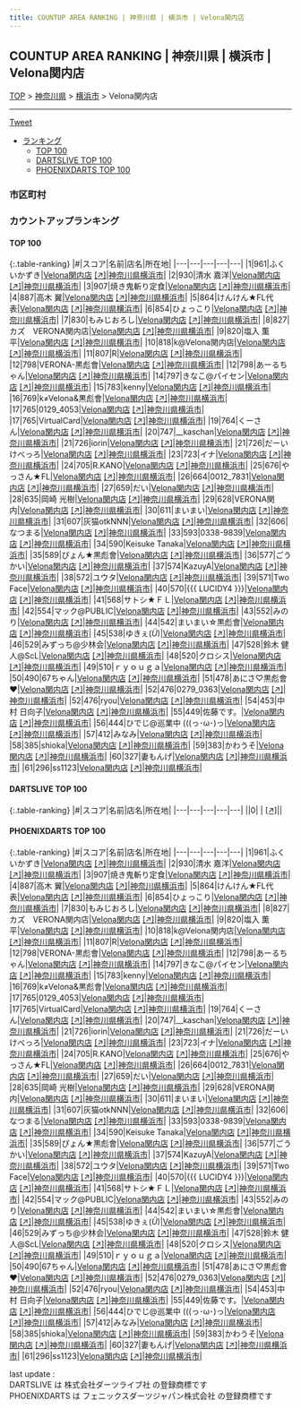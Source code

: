 ```yaml
---
title: COUNTUP AREA RANKING | 神奈川県 | 横浜市 | Velona関内店
---
```

## COUNTUP AREA RANKING | 神奈川県 | 横浜市 | Velona関内店

[TOP](/darts/rank/) > [神奈川県](/darts/rank/神奈川県/) > [横浜市](/darts/rank/神奈川県/横浜市/) > Velona関内店

___

<a href="https://twitter.com/share?ref_src=twsrc%5Etfw" data-text="COUNTUP AREA RANKING | 神奈川県横浜市Velona関内店" class="twitter-share-button" data-hashtags="DARTSLIVE,PHOENIXDARTS,darts,ダーツ" data-show-count="false">Tweet</a>

* [ランキング](#カウントアップランキング)
    * [TOP 100](#top-100)
    * [DARTSLIVE TOP 100](#dartslive-top-100)
    * [PHOENIXDARTS TOP 100](#phoenixdarts-top-100)

### 市区町村

<ul>

</ul>

### カウントアップランキング

#### TOP 100



{:.table-ranking}
|#|スコア|名前|店名|所在地|
|---|---|---|---|---|
|1|961|<span class="rank-name-pd">ふくいかずき</span>|<a href="/darts/rank/shops/91347.html">Velona関内店</a> <a href="https://vs.phoenixdarts.com/jp/shop/shopDetailInfo/s_91347?s_seq=91347">[↗]</a>|<a href="/darts/rank/神奈川県/横浜市">神奈川県横浜市</a>|
|2|930|<span class="rank-name-pd">清水 嘉洋</span>|<a href="/darts/rank/shops/91347.html">Velona関内店</a> <a href="https://vs.phoenixdarts.com/jp/shop/shopDetailInfo/s_91347?s_seq=91347">[↗]</a>|<a href="/darts/rank/神奈川県/横浜市">神奈川県横浜市</a>|
|3|907|<span class="rank-name-pd">焼き鬼斬り定食</span>|<a href="/darts/rank/shops/91347.html">Velona関内店</a> <a href="https://vs.phoenixdarts.com/jp/shop/shopDetailInfo/s_91347?s_seq=91347">[↗]</a>|<a href="/darts/rank/神奈川県/横浜市">神奈川県横浜市</a>|
|4|887|<span class="rank-name-pd"><span class="pro-icon-pd"></span>高木 翼</span>|<a href="/darts/rank/shops/91347.html">Velona関内店</a> <a href="https://vs.phoenixdarts.com/jp/shop/shopDetailInfo/s_91347?s_seq=91347">[↗]</a>|<a href="/darts/rank/神奈川県/横浜市">神奈川県横浜市</a>|
|5|864|<span class="rank-name-pd">けんけん★FL代表</span>|<a href="/darts/rank/shops/91347.html">Velona関内店</a> <a href="https://vs.phoenixdarts.com/jp/shop/shopDetailInfo/s_91347?s_seq=91347">[↗]</a>|<a href="/darts/rank/神奈川県/横浜市">神奈川県横浜市</a>|
|6|854|<span class="rank-name-pd">ひょっこり</span>|<a href="/darts/rank/shops/91347.html">Velona関内店</a> <a href="https://vs.phoenixdarts.com/jp/shop/shopDetailInfo/s_91347?s_seq=91347">[↗]</a>|<a href="/darts/rank/神奈川県/横浜市">神奈川県横浜市</a>|
|7|830|<span class="rank-name-pd">もみじおろし</span>|<a href="/darts/rank/shops/91347.html">Velona関内店</a> <a href="https://vs.phoenixdarts.com/jp/shop/shopDetailInfo/s_91347?s_seq=91347">[↗]</a>|<a href="/darts/rank/神奈川県/横浜市">神奈川県横浜市</a>|
|8|827|<span class="rank-name-pd">カズ　VERONA関内店</span>|<a href="/darts/rank/shops/91347.html">Velona関内店</a> <a href="https://vs.phoenixdarts.com/jp/shop/shopDetailInfo/s_91347?s_seq=91347">[↗]</a>|<a href="/darts/rank/神奈川県/横浜市">神奈川県横浜市</a>|
|9|820|<span class="rank-name-pd"><span class="pro-icon-pd"></span>塩入 薫平</span>|<a href="/darts/rank/shops/91347.html">Velona関内店</a> <a href="https://vs.phoenixdarts.com/jp/shop/shopDetailInfo/s_91347?s_seq=91347">[↗]</a>|<a href="/darts/rank/神奈川県/横浜市">神奈川県横浜市</a>|
|10|818|<span class="rank-name-pd">k@Velona関内店</span>|<a href="/darts/rank/shops/91347.html">Velona関内店</a> <a href="https://vs.phoenixdarts.com/jp/shop/shopDetailInfo/s_91347?s_seq=91347">[↗]</a>|<a href="/darts/rank/神奈川県/横浜市">神奈川県横浜市</a>|
|11|807|<span class="rank-name-pd">R</span>|<a href="/darts/rank/shops/91347.html">Velona関内店</a> <a href="https://vs.phoenixdarts.com/jp/shop/shopDetailInfo/s_91347?s_seq=91347">[↗]</a>|<a href="/darts/rank/神奈川県/横浜市">神奈川県横浜市</a>|
|12|798|<span class="rank-name-pd">VERONA-黒彪會</span>|<a href="/darts/rank/shops/91347.html">Velona関内店</a> <a href="https://vs.phoenixdarts.com/jp/shop/shopDetailInfo/s_91347?s_seq=91347">[↗]</a>|<a href="/darts/rank/神奈川県/横浜市">神奈川県横浜市</a>|
|12|798|<span class="rank-name-pd">あーるちゃん</span>|<a href="/darts/rank/shops/91347.html">Velona関内店</a> <a href="https://vs.phoenixdarts.com/jp/shop/shopDetailInfo/s_91347?s_seq=91347">[↗]</a>|<a href="/darts/rank/神奈川県/横浜市">神奈川県横浜市</a>|
|14|797|<span class="rank-name-pd">きなこ@パイセン</span>|<a href="/darts/rank/shops/91347.html">Velona関内店</a> <a href="https://vs.phoenixdarts.com/jp/shop/shopDetailInfo/s_91347?s_seq=91347">[↗]</a>|<a href="/darts/rank/神奈川県/横浜市">神奈川県横浜市</a>|
|15|783|<span class="rank-name-pd">kenny</span>|<a href="/darts/rank/shops/91347.html">Velona関内店</a> <a href="https://vs.phoenixdarts.com/jp/shop/shopDetailInfo/s_91347?s_seq=91347">[↗]</a>|<a href="/darts/rank/神奈川県/横浜市">神奈川県横浜市</a>|
|16|769|<span class="rank-name-pd">k≠Velona&amp;黒彪會</span>|<a href="/darts/rank/shops/91347.html">Velona関内店</a> <a href="https://vs.phoenixdarts.com/jp/shop/shopDetailInfo/s_91347?s_seq=91347">[↗]</a>|<a href="/darts/rank/神奈川県/横浜市">神奈川県横浜市</a>|
|17|765|<span class="rank-name-pd">0129_4053</span>|<a href="/darts/rank/shops/91347.html">Velona関内店</a> <a href="https://vs.phoenixdarts.com/jp/shop/shopDetailInfo/s_91347?s_seq=91347">[↗]</a>|<a href="/darts/rank/神奈川県/横浜市">神奈川県横浜市</a>|
|17|765|<span class="rank-name-pd">VirtualCard</span>|<a href="/darts/rank/shops/91347.html">Velona関内店</a> <a href="https://vs.phoenixdarts.com/jp/shop/shopDetailInfo/s_91347?s_seq=91347">[↗]</a>|<a href="/darts/rank/神奈川県/横浜市">神奈川県横浜市</a>|
|19|764|<span class="rank-name-pd">くーさん</span>|<a href="/darts/rank/shops/91347.html">Velona関内店</a> <a href="https://vs.phoenixdarts.com/jp/shop/shopDetailInfo/s_91347?s_seq=91347">[↗]</a>|<a href="/darts/rank/神奈川県/横浜市">神奈川県横浜市</a>|
|20|747|<span class="rank-name-pd">__kaschan</span>|<a href="/darts/rank/shops/91347.html">Velona関内店</a> <a href="https://vs.phoenixdarts.com/jp/shop/shopDetailInfo/s_91347?s_seq=91347">[↗]</a>|<a href="/darts/rank/神奈川県/横浜市">神奈川県横浜市</a>|
|21|726|<span class="rank-name-pd">iorin</span>|<a href="/darts/rank/shops/91347.html">Velona関内店</a> <a href="https://vs.phoenixdarts.com/jp/shop/shopDetailInfo/s_91347?s_seq=91347">[↗]</a>|<a href="/darts/rank/神奈川県/横浜市">神奈川県横浜市</a>|
|21|726|<span class="rank-name-pd">だーいけべっろ</span>|<a href="/darts/rank/shops/91347.html">Velona関内店</a> <a href="https://vs.phoenixdarts.com/jp/shop/shopDetailInfo/s_91347?s_seq=91347">[↗]</a>|<a href="/darts/rank/神奈川県/横浜市">神奈川県横浜市</a>|
|23|723|<span class="rank-name-pd">イナ</span>|<a href="/darts/rank/shops/91347.html">Velona関内店</a> <a href="https://vs.phoenixdarts.com/jp/shop/shopDetailInfo/s_91347?s_seq=91347">[↗]</a>|<a href="/darts/rank/神奈川県/横浜市">神奈川県横浜市</a>|
|24|705|<span class="rank-name-pd">R.KANO</span>|<a href="/darts/rank/shops/91347.html">Velona関内店</a> <a href="https://vs.phoenixdarts.com/jp/shop/shopDetailInfo/s_91347?s_seq=91347">[↗]</a>|<a href="/darts/rank/神奈川県/横浜市">神奈川県横浜市</a>|
|25|676|<span class="rank-name-pd">やっさん★FL</span>|<a href="/darts/rank/shops/91347.html">Velona関内店</a> <a href="https://vs.phoenixdarts.com/jp/shop/shopDetailInfo/s_91347?s_seq=91347">[↗]</a>|<a href="/darts/rank/神奈川県/横浜市">神奈川県横浜市</a>|
|26|664|<span class="rank-name-pd">0012_7831</span>|<a href="/darts/rank/shops/91347.html">Velona関内店</a> <a href="https://vs.phoenixdarts.com/jp/shop/shopDetailInfo/s_91347?s_seq=91347">[↗]</a>|<a href="/darts/rank/神奈川県/横浜市">神奈川県横浜市</a>|
|27|659|<span class="rank-name-pd">だい</span>|<a href="/darts/rank/shops/91347.html">Velona関内店</a> <a href="https://vs.phoenixdarts.com/jp/shop/shopDetailInfo/s_91347?s_seq=91347">[↗]</a>|<a href="/darts/rank/神奈川県/横浜市">神奈川県横浜市</a>|
|28|635|<span class="rank-name-pd"><span class="pro-icon-pd"></span>岡崎 光樹</span>|<a href="/darts/rank/shops/91347.html">Velona関内店</a> <a href="https://vs.phoenixdarts.com/jp/shop/shopDetailInfo/s_91347?s_seq=91347">[↗]</a>|<a href="/darts/rank/神奈川県/横浜市">神奈川県横浜市</a>|
|29|628|<span class="rank-name-pd">VERONA関内</span>|<a href="/darts/rank/shops/91347.html">Velona関内店</a> <a href="https://vs.phoenixdarts.com/jp/shop/shopDetailInfo/s_91347?s_seq=91347">[↗]</a>|<a href="/darts/rank/神奈川県/横浜市">神奈川県横浜市</a>|
|30|611|<span class="rank-name-pd">まいまい</span>|<a href="/darts/rank/shops/91347.html">Velona関内店</a> <a href="https://vs.phoenixdarts.com/jp/shop/shopDetailInfo/s_91347?s_seq=91347">[↗]</a>|<a href="/darts/rank/神奈川県/横浜市">神奈川県横浜市</a>|
|31|607|<span class="rank-name-pd">灰猫otkNNN</span>|<a href="/darts/rank/shops/91347.html">Velona関内店</a> <a href="https://vs.phoenixdarts.com/jp/shop/shopDetailInfo/s_91347?s_seq=91347">[↗]</a>|<a href="/darts/rank/神奈川県/横浜市">神奈川県横浜市</a>|
|32|606|<span class="rank-name-pd">なつまる</span>|<a href="/darts/rank/shops/91347.html">Velona関内店</a> <a href="https://vs.phoenixdarts.com/jp/shop/shopDetailInfo/s_91347?s_seq=91347">[↗]</a>|<a href="/darts/rank/神奈川県/横浜市">神奈川県横浜市</a>|
|33|593|<span class="rank-name-pd">0338-9839</span>|<a href="/darts/rank/shops/91347.html">Velona関内店</a> <a href="https://vs.phoenixdarts.com/jp/shop/shopDetailInfo/s_91347?s_seq=91347">[↗]</a>|<a href="/darts/rank/神奈川県/横浜市">神奈川県横浜市</a>|
|34|590|<span class="rank-name-pd">Keisuke Tanaka</span>|<a href="/darts/rank/shops/91347.html">Velona関内店</a> <a href="https://vs.phoenixdarts.com/jp/shop/shopDetailInfo/s_91347?s_seq=91347">[↗]</a>|<a href="/darts/rank/神奈川県/横浜市">神奈川県横浜市</a>|
|35|589|<span class="rank-name-pd">ぴょん★黒彪會</span>|<a href="/darts/rank/shops/91347.html">Velona関内店</a> <a href="https://vs.phoenixdarts.com/jp/shop/shopDetailInfo/s_91347?s_seq=91347">[↗]</a>|<a href="/darts/rank/神奈川県/横浜市">神奈川県横浜市</a>|
|36|577|<span class="rank-name-pd">ごうかい</span>|<a href="/darts/rank/shops/91347.html">Velona関内店</a> <a href="https://vs.phoenixdarts.com/jp/shop/shopDetailInfo/s_91347?s_seq=91347">[↗]</a>|<a href="/darts/rank/神奈川県/横浜市">神奈川県横浜市</a>|
|37|574|<span class="rank-name-pd">KazuyA</span>|<a href="/darts/rank/shops/91347.html">Velona関内店</a> <a href="https://vs.phoenixdarts.com/jp/shop/shopDetailInfo/s_91347?s_seq=91347">[↗]</a>|<a href="/darts/rank/神奈川県/横浜市">神奈川県横浜市</a>|
|38|572|<span class="rank-name-pd">ユウタ</span>|<a href="/darts/rank/shops/91347.html">Velona関内店</a> <a href="https://vs.phoenixdarts.com/jp/shop/shopDetailInfo/s_91347?s_seq=91347">[↗]</a>|<a href="/darts/rank/神奈川県/横浜市">神奈川県横浜市</a>|
|39|571|<span class="rank-name-pd">Two Face</span>|<a href="/darts/rank/shops/91347.html">Velona関内店</a> <a href="https://vs.phoenixdarts.com/jp/shop/shopDetailInfo/s_91347?s_seq=91347">[↗]</a>|<a href="/darts/rank/神奈川県/横浜市">神奈川県横浜市</a>|
|40|570|<span class="rank-name-pd">{{{ LUCIDY4 }}}</span>|<a href="/darts/rank/shops/91347.html">Velona関内店</a> <a href="https://vs.phoenixdarts.com/jp/shop/shopDetailInfo/s_91347?s_seq=91347">[↗]</a>|<a href="/darts/rank/神奈川県/横浜市">神奈川県横浜市</a>|
|41|568|<span class="rank-name-pd">サトシ★ＦＬ</span>|<a href="/darts/rank/shops/91347.html">Velona関内店</a> <a href="https://vs.phoenixdarts.com/jp/shop/shopDetailInfo/s_91347?s_seq=91347">[↗]</a>|<a href="/darts/rank/神奈川県/横浜市">神奈川県横浜市</a>|
|42|554|<span class="rank-name-pd">マック@PUBLIC</span>|<a href="/darts/rank/shops/91347.html">Velona関内店</a> <a href="https://vs.phoenixdarts.com/jp/shop/shopDetailInfo/s_91347?s_seq=91347">[↗]</a>|<a href="/darts/rank/神奈川県/横浜市">神奈川県横浜市</a>|
|43|552|<span class="rank-name-pd">みのり</span>|<a href="/darts/rank/shops/91347.html">Velona関内店</a> <a href="https://vs.phoenixdarts.com/jp/shop/shopDetailInfo/s_91347?s_seq=91347">[↗]</a>|<a href="/darts/rank/神奈川県/横浜市">神奈川県横浜市</a>|
|44|542|<span class="rank-name-pd">まいまい☆黒彪會</span>|<a href="/darts/rank/shops/91347.html">Velona関内店</a> <a href="https://vs.phoenixdarts.com/jp/shop/shopDetailInfo/s_91347?s_seq=91347">[↗]</a>|<a href="/darts/rank/神奈川県/横浜市">神奈川県横浜市</a>|
|45|538|<span class="rank-name-pd">ゆきぇ(*Ü*)</span>|<a href="/darts/rank/shops/91347.html">Velona関内店</a> <a href="https://vs.phoenixdarts.com/jp/shop/shopDetailInfo/s_91347?s_seq=91347">[↗]</a>|<a href="/darts/rank/神奈川県/横浜市">神奈川県横浜市</a>|
|46|529|<span class="rank-name-pd">みずっち@少林会</span>|<a href="/darts/rank/shops/91347.html">Velona関内店</a> <a href="https://vs.phoenixdarts.com/jp/shop/shopDetailInfo/s_91347?s_seq=91347">[↗]</a>|<a href="/darts/rank/神奈川県/横浜市">神奈川県横浜市</a>|
|47|528|<span class="rank-name-pd">鈴木 健人@ScL</span>|<a href="/darts/rank/shops/91347.html">Velona関内店</a> <a href="https://vs.phoenixdarts.com/jp/shop/shopDetailInfo/s_91347?s_seq=91347">[↗]</a>|<a href="/darts/rank/神奈川県/横浜市">神奈川県横浜市</a>|
|48|520|<span class="rank-name-pd">クロシス</span>|<a href="/darts/rank/shops/91347.html">Velona関内店</a> <a href="https://vs.phoenixdarts.com/jp/shop/shopDetailInfo/s_91347?s_seq=91347">[↗]</a>|<a href="/darts/rank/神奈川県/横浜市">神奈川県横浜市</a>|
|49|510|<span class="rank-name-pd">ｒｙｏｕｇａ</span>|<a href="/darts/rank/shops/91347.html">Velona関内店</a> <a href="https://vs.phoenixdarts.com/jp/shop/shopDetailInfo/s_91347?s_seq=91347">[↗]</a>|<a href="/darts/rank/神奈川県/横浜市">神奈川県横浜市</a>|
|50|490|<span class="rank-name-pd">67ちゃん</span>|<a href="/darts/rank/shops/91347.html">Velona関内店</a> <a href="https://vs.phoenixdarts.com/jp/shop/shopDetailInfo/s_91347?s_seq=91347">[↗]</a>|<a href="/darts/rank/神奈川県/横浜市">神奈川県横浜市</a>|
|51|478|<span class="rank-name-pd">あにさ♡黒彪會❤</span>|<a href="/darts/rank/shops/91347.html">Velona関内店</a> <a href="https://vs.phoenixdarts.com/jp/shop/shopDetailInfo/s_91347?s_seq=91347">[↗]</a>|<a href="/darts/rank/神奈川県/横浜市">神奈川県横浜市</a>|
|52|476|<span class="rank-name-pd">0279_0363</span>|<a href="/darts/rank/shops/91347.html">Velona関内店</a> <a href="https://vs.phoenixdarts.com/jp/shop/shopDetailInfo/s_91347?s_seq=91347">[↗]</a>|<a href="/darts/rank/神奈川県/横浜市">神奈川県横浜市</a>|
|52|476|<span class="rank-name-pd">ryou</span>|<a href="/darts/rank/shops/91347.html">Velona関内店</a> <a href="https://vs.phoenixdarts.com/jp/shop/shopDetailInfo/s_91347?s_seq=91347">[↗]</a>|<a href="/darts/rank/神奈川県/横浜市">神奈川県横浜市</a>|
|54|453|<span class="rank-name-pd"><span class="pro-icon-pd"></span>中村 日向子</span>|<a href="/darts/rank/shops/91347.html">Velona関内店</a> <a href="https://vs.phoenixdarts.com/jp/shop/shopDetailInfo/s_91347?s_seq=91347">[↗]</a>|<a href="/darts/rank/神奈川県/横浜市">神奈川県横浜市</a>|
|55|449|<span class="rank-name-pd">佐藤です。</span>|<a href="/darts/rank/shops/91347.html">Velona関内店</a> <a href="https://vs.phoenixdarts.com/jp/shop/shopDetailInfo/s_91347?s_seq=91347">[↗]</a>|<a href="/darts/rank/神奈川県/横浜市">神奈川県横浜市</a>|
|56|444|<span class="rank-name-pd">ひでじ@巡業中 (((っ･ω･)っ</span>|<a href="/darts/rank/shops/91347.html">Velona関内店</a> <a href="https://vs.phoenixdarts.com/jp/shop/shopDetailInfo/s_91347?s_seq=91347">[↗]</a>|<a href="/darts/rank/神奈川県/横浜市">神奈川県横浜市</a>|
|57|412|<span class="rank-name-pd">みなみ</span>|<a href="/darts/rank/shops/91347.html">Velona関内店</a> <a href="https://vs.phoenixdarts.com/jp/shop/shopDetailInfo/s_91347?s_seq=91347">[↗]</a>|<a href="/darts/rank/神奈川県/横浜市">神奈川県横浜市</a>|
|58|385|<span class="rank-name-pd">shioka</span>|<a href="/darts/rank/shops/91347.html">Velona関内店</a> <a href="https://vs.phoenixdarts.com/jp/shop/shopDetailInfo/s_91347?s_seq=91347">[↗]</a>|<a href="/darts/rank/神奈川県/横浜市">神奈川県横浜市</a>|
|59|383|<span class="rank-name-pd">かわうそ</span>|<a href="/darts/rank/shops/91347.html">Velona関内店</a> <a href="https://vs.phoenixdarts.com/jp/shop/shopDetailInfo/s_91347?s_seq=91347">[↗]</a>|<a href="/darts/rank/神奈川県/横浜市">神奈川県横浜市</a>|
|60|327|<span class="rank-name-pd">妻もんげ</span>|<a href="/darts/rank/shops/91347.html">Velona関内店</a> <a href="https://vs.phoenixdarts.com/jp/shop/shopDetailInfo/s_91347?s_seq=91347">[↗]</a>|<a href="/darts/rank/神奈川県/横浜市">神奈川県横浜市</a>|
|61|296|<span class="rank-name-pd">ss1123</span>|<a href="/darts/rank/shops/91347.html">Velona関内店</a> <a href="https://vs.phoenixdarts.com/jp/shop/shopDetailInfo/s_91347?s_seq=91347">[↗]</a>|<a href="/darts/rank/神奈川県/横浜市">神奈川県横浜市</a>|


#### DARTSLIVE TOP 100



{:.table-ranking}
|#|スコア|名前|店名|所在地|
|---|---|---|---|---|
||0|<span class="rank-name-dl"> </span>|<a href="/darts/rank/shops/.html"></a> <a href="">[↗]</a>|<a href="/darts/rank//"></a>|


#### PHOENIXDARTS TOP 100



{:.table-ranking}
|#|スコア|名前|店名|所在地|
|---|---|---|---|---|
|1|961|<span class="rank-name-pd">ふくいかずき</span>|<a href="/darts/rank/shops/91347.html">Velona関内店</a> <a href="https://vs.phoenixdarts.com/jp/shop/shopDetailInfo/s_91347?s_seq=91347">[↗]</a>|<a href="/darts/rank/神奈川県/横浜市">神奈川県横浜市</a>|
|2|930|<span class="rank-name-pd">清水 嘉洋</span>|<a href="/darts/rank/shops/91347.html">Velona関内店</a> <a href="https://vs.phoenixdarts.com/jp/shop/shopDetailInfo/s_91347?s_seq=91347">[↗]</a>|<a href="/darts/rank/神奈川県/横浜市">神奈川県横浜市</a>|
|3|907|<span class="rank-name-pd">焼き鬼斬り定食</span>|<a href="/darts/rank/shops/91347.html">Velona関内店</a> <a href="https://vs.phoenixdarts.com/jp/shop/shopDetailInfo/s_91347?s_seq=91347">[↗]</a>|<a href="/darts/rank/神奈川県/横浜市">神奈川県横浜市</a>|
|4|887|<span class="rank-name-pd"><span class="pro-icon-pd"></span>高木 翼</span>|<a href="/darts/rank/shops/91347.html">Velona関内店</a> <a href="https://vs.phoenixdarts.com/jp/shop/shopDetailInfo/s_91347?s_seq=91347">[↗]</a>|<a href="/darts/rank/神奈川県/横浜市">神奈川県横浜市</a>|
|5|864|<span class="rank-name-pd">けんけん★FL代表</span>|<a href="/darts/rank/shops/91347.html">Velona関内店</a> <a href="https://vs.phoenixdarts.com/jp/shop/shopDetailInfo/s_91347?s_seq=91347">[↗]</a>|<a href="/darts/rank/神奈川県/横浜市">神奈川県横浜市</a>|
|6|854|<span class="rank-name-pd">ひょっこり</span>|<a href="/darts/rank/shops/91347.html">Velona関内店</a> <a href="https://vs.phoenixdarts.com/jp/shop/shopDetailInfo/s_91347?s_seq=91347">[↗]</a>|<a href="/darts/rank/神奈川県/横浜市">神奈川県横浜市</a>|
|7|830|<span class="rank-name-pd">もみじおろし</span>|<a href="/darts/rank/shops/91347.html">Velona関内店</a> <a href="https://vs.phoenixdarts.com/jp/shop/shopDetailInfo/s_91347?s_seq=91347">[↗]</a>|<a href="/darts/rank/神奈川県/横浜市">神奈川県横浜市</a>|
|8|827|<span class="rank-name-pd">カズ　VERONA関内店</span>|<a href="/darts/rank/shops/91347.html">Velona関内店</a> <a href="https://vs.phoenixdarts.com/jp/shop/shopDetailInfo/s_91347?s_seq=91347">[↗]</a>|<a href="/darts/rank/神奈川県/横浜市">神奈川県横浜市</a>|
|9|820|<span class="rank-name-pd"><span class="pro-icon-pd"></span>塩入 薫平</span>|<a href="/darts/rank/shops/91347.html">Velona関内店</a> <a href="https://vs.phoenixdarts.com/jp/shop/shopDetailInfo/s_91347?s_seq=91347">[↗]</a>|<a href="/darts/rank/神奈川県/横浜市">神奈川県横浜市</a>|
|10|818|<span class="rank-name-pd">k@Velona関内店</span>|<a href="/darts/rank/shops/91347.html">Velona関内店</a> <a href="https://vs.phoenixdarts.com/jp/shop/shopDetailInfo/s_91347?s_seq=91347">[↗]</a>|<a href="/darts/rank/神奈川県/横浜市">神奈川県横浜市</a>|
|11|807|<span class="rank-name-pd">R</span>|<a href="/darts/rank/shops/91347.html">Velona関内店</a> <a href="https://vs.phoenixdarts.com/jp/shop/shopDetailInfo/s_91347?s_seq=91347">[↗]</a>|<a href="/darts/rank/神奈川県/横浜市">神奈川県横浜市</a>|
|12|798|<span class="rank-name-pd">VERONA-黒彪會</span>|<a href="/darts/rank/shops/91347.html">Velona関内店</a> <a href="https://vs.phoenixdarts.com/jp/shop/shopDetailInfo/s_91347?s_seq=91347">[↗]</a>|<a href="/darts/rank/神奈川県/横浜市">神奈川県横浜市</a>|
|12|798|<span class="rank-name-pd">あーるちゃん</span>|<a href="/darts/rank/shops/91347.html">Velona関内店</a> <a href="https://vs.phoenixdarts.com/jp/shop/shopDetailInfo/s_91347?s_seq=91347">[↗]</a>|<a href="/darts/rank/神奈川県/横浜市">神奈川県横浜市</a>|
|14|797|<span class="rank-name-pd">きなこ@パイセン</span>|<a href="/darts/rank/shops/91347.html">Velona関内店</a> <a href="https://vs.phoenixdarts.com/jp/shop/shopDetailInfo/s_91347?s_seq=91347">[↗]</a>|<a href="/darts/rank/神奈川県/横浜市">神奈川県横浜市</a>|
|15|783|<span class="rank-name-pd">kenny</span>|<a href="/darts/rank/shops/91347.html">Velona関内店</a> <a href="https://vs.phoenixdarts.com/jp/shop/shopDetailInfo/s_91347?s_seq=91347">[↗]</a>|<a href="/darts/rank/神奈川県/横浜市">神奈川県横浜市</a>|
|16|769|<span class="rank-name-pd">k≠Velona&amp;黒彪會</span>|<a href="/darts/rank/shops/91347.html">Velona関内店</a> <a href="https://vs.phoenixdarts.com/jp/shop/shopDetailInfo/s_91347?s_seq=91347">[↗]</a>|<a href="/darts/rank/神奈川県/横浜市">神奈川県横浜市</a>|
|17|765|<span class="rank-name-pd">0129_4053</span>|<a href="/darts/rank/shops/91347.html">Velona関内店</a> <a href="https://vs.phoenixdarts.com/jp/shop/shopDetailInfo/s_91347?s_seq=91347">[↗]</a>|<a href="/darts/rank/神奈川県/横浜市">神奈川県横浜市</a>|
|17|765|<span class="rank-name-pd">VirtualCard</span>|<a href="/darts/rank/shops/91347.html">Velona関内店</a> <a href="https://vs.phoenixdarts.com/jp/shop/shopDetailInfo/s_91347?s_seq=91347">[↗]</a>|<a href="/darts/rank/神奈川県/横浜市">神奈川県横浜市</a>|
|19|764|<span class="rank-name-pd">くーさん</span>|<a href="/darts/rank/shops/91347.html">Velona関内店</a> <a href="https://vs.phoenixdarts.com/jp/shop/shopDetailInfo/s_91347?s_seq=91347">[↗]</a>|<a href="/darts/rank/神奈川県/横浜市">神奈川県横浜市</a>|
|20|747|<span class="rank-name-pd">__kaschan</span>|<a href="/darts/rank/shops/91347.html">Velona関内店</a> <a href="https://vs.phoenixdarts.com/jp/shop/shopDetailInfo/s_91347?s_seq=91347">[↗]</a>|<a href="/darts/rank/神奈川県/横浜市">神奈川県横浜市</a>|
|21|726|<span class="rank-name-pd">iorin</span>|<a href="/darts/rank/shops/91347.html">Velona関内店</a> <a href="https://vs.phoenixdarts.com/jp/shop/shopDetailInfo/s_91347?s_seq=91347">[↗]</a>|<a href="/darts/rank/神奈川県/横浜市">神奈川県横浜市</a>|
|21|726|<span class="rank-name-pd">だーいけべっろ</span>|<a href="/darts/rank/shops/91347.html">Velona関内店</a> <a href="https://vs.phoenixdarts.com/jp/shop/shopDetailInfo/s_91347?s_seq=91347">[↗]</a>|<a href="/darts/rank/神奈川県/横浜市">神奈川県横浜市</a>|
|23|723|<span class="rank-name-pd">イナ</span>|<a href="/darts/rank/shops/91347.html">Velona関内店</a> <a href="https://vs.phoenixdarts.com/jp/shop/shopDetailInfo/s_91347?s_seq=91347">[↗]</a>|<a href="/darts/rank/神奈川県/横浜市">神奈川県横浜市</a>|
|24|705|<span class="rank-name-pd">R.KANO</span>|<a href="/darts/rank/shops/91347.html">Velona関内店</a> <a href="https://vs.phoenixdarts.com/jp/shop/shopDetailInfo/s_91347?s_seq=91347">[↗]</a>|<a href="/darts/rank/神奈川県/横浜市">神奈川県横浜市</a>|
|25|676|<span class="rank-name-pd">やっさん★FL</span>|<a href="/darts/rank/shops/91347.html">Velona関内店</a> <a href="https://vs.phoenixdarts.com/jp/shop/shopDetailInfo/s_91347?s_seq=91347">[↗]</a>|<a href="/darts/rank/神奈川県/横浜市">神奈川県横浜市</a>|
|26|664|<span class="rank-name-pd">0012_7831</span>|<a href="/darts/rank/shops/91347.html">Velona関内店</a> <a href="https://vs.phoenixdarts.com/jp/shop/shopDetailInfo/s_91347?s_seq=91347">[↗]</a>|<a href="/darts/rank/神奈川県/横浜市">神奈川県横浜市</a>|
|27|659|<span class="rank-name-pd">だい</span>|<a href="/darts/rank/shops/91347.html">Velona関内店</a> <a href="https://vs.phoenixdarts.com/jp/shop/shopDetailInfo/s_91347?s_seq=91347">[↗]</a>|<a href="/darts/rank/神奈川県/横浜市">神奈川県横浜市</a>|
|28|635|<span class="rank-name-pd"><span class="pro-icon-pd"></span>岡崎 光樹</span>|<a href="/darts/rank/shops/91347.html">Velona関内店</a> <a href="https://vs.phoenixdarts.com/jp/shop/shopDetailInfo/s_91347?s_seq=91347">[↗]</a>|<a href="/darts/rank/神奈川県/横浜市">神奈川県横浜市</a>|
|29|628|<span class="rank-name-pd">VERONA関内</span>|<a href="/darts/rank/shops/91347.html">Velona関内店</a> <a href="https://vs.phoenixdarts.com/jp/shop/shopDetailInfo/s_91347?s_seq=91347">[↗]</a>|<a href="/darts/rank/神奈川県/横浜市">神奈川県横浜市</a>|
|30|611|<span class="rank-name-pd">まいまい</span>|<a href="/darts/rank/shops/91347.html">Velona関内店</a> <a href="https://vs.phoenixdarts.com/jp/shop/shopDetailInfo/s_91347?s_seq=91347">[↗]</a>|<a href="/darts/rank/神奈川県/横浜市">神奈川県横浜市</a>|
|31|607|<span class="rank-name-pd">灰猫otkNNN</span>|<a href="/darts/rank/shops/91347.html">Velona関内店</a> <a href="https://vs.phoenixdarts.com/jp/shop/shopDetailInfo/s_91347?s_seq=91347">[↗]</a>|<a href="/darts/rank/神奈川県/横浜市">神奈川県横浜市</a>|
|32|606|<span class="rank-name-pd">なつまる</span>|<a href="/darts/rank/shops/91347.html">Velona関内店</a> <a href="https://vs.phoenixdarts.com/jp/shop/shopDetailInfo/s_91347?s_seq=91347">[↗]</a>|<a href="/darts/rank/神奈川県/横浜市">神奈川県横浜市</a>|
|33|593|<span class="rank-name-pd">0338-9839</span>|<a href="/darts/rank/shops/91347.html">Velona関内店</a> <a href="https://vs.phoenixdarts.com/jp/shop/shopDetailInfo/s_91347?s_seq=91347">[↗]</a>|<a href="/darts/rank/神奈川県/横浜市">神奈川県横浜市</a>|
|34|590|<span class="rank-name-pd">Keisuke Tanaka</span>|<a href="/darts/rank/shops/91347.html">Velona関内店</a> <a href="https://vs.phoenixdarts.com/jp/shop/shopDetailInfo/s_91347?s_seq=91347">[↗]</a>|<a href="/darts/rank/神奈川県/横浜市">神奈川県横浜市</a>|
|35|589|<span class="rank-name-pd">ぴょん★黒彪會</span>|<a href="/darts/rank/shops/91347.html">Velona関内店</a> <a href="https://vs.phoenixdarts.com/jp/shop/shopDetailInfo/s_91347?s_seq=91347">[↗]</a>|<a href="/darts/rank/神奈川県/横浜市">神奈川県横浜市</a>|
|36|577|<span class="rank-name-pd">ごうかい</span>|<a href="/darts/rank/shops/91347.html">Velona関内店</a> <a href="https://vs.phoenixdarts.com/jp/shop/shopDetailInfo/s_91347?s_seq=91347">[↗]</a>|<a href="/darts/rank/神奈川県/横浜市">神奈川県横浜市</a>|
|37|574|<span class="rank-name-pd">KazuyA</span>|<a href="/darts/rank/shops/91347.html">Velona関内店</a> <a href="https://vs.phoenixdarts.com/jp/shop/shopDetailInfo/s_91347?s_seq=91347">[↗]</a>|<a href="/darts/rank/神奈川県/横浜市">神奈川県横浜市</a>|
|38|572|<span class="rank-name-pd">ユウタ</span>|<a href="/darts/rank/shops/91347.html">Velona関内店</a> <a href="https://vs.phoenixdarts.com/jp/shop/shopDetailInfo/s_91347?s_seq=91347">[↗]</a>|<a href="/darts/rank/神奈川県/横浜市">神奈川県横浜市</a>|
|39|571|<span class="rank-name-pd">Two Face</span>|<a href="/darts/rank/shops/91347.html">Velona関内店</a> <a href="https://vs.phoenixdarts.com/jp/shop/shopDetailInfo/s_91347?s_seq=91347">[↗]</a>|<a href="/darts/rank/神奈川県/横浜市">神奈川県横浜市</a>|
|40|570|<span class="rank-name-pd">{{{ LUCIDY4 }}}</span>|<a href="/darts/rank/shops/91347.html">Velona関内店</a> <a href="https://vs.phoenixdarts.com/jp/shop/shopDetailInfo/s_91347?s_seq=91347">[↗]</a>|<a href="/darts/rank/神奈川県/横浜市">神奈川県横浜市</a>|
|41|568|<span class="rank-name-pd">サトシ★ＦＬ</span>|<a href="/darts/rank/shops/91347.html">Velona関内店</a> <a href="https://vs.phoenixdarts.com/jp/shop/shopDetailInfo/s_91347?s_seq=91347">[↗]</a>|<a href="/darts/rank/神奈川県/横浜市">神奈川県横浜市</a>|
|42|554|<span class="rank-name-pd">マック@PUBLIC</span>|<a href="/darts/rank/shops/91347.html">Velona関内店</a> <a href="https://vs.phoenixdarts.com/jp/shop/shopDetailInfo/s_91347?s_seq=91347">[↗]</a>|<a href="/darts/rank/神奈川県/横浜市">神奈川県横浜市</a>|
|43|552|<span class="rank-name-pd">みのり</span>|<a href="/darts/rank/shops/91347.html">Velona関内店</a> <a href="https://vs.phoenixdarts.com/jp/shop/shopDetailInfo/s_91347?s_seq=91347">[↗]</a>|<a href="/darts/rank/神奈川県/横浜市">神奈川県横浜市</a>|
|44|542|<span class="rank-name-pd">まいまい☆黒彪會</span>|<a href="/darts/rank/shops/91347.html">Velona関内店</a> <a href="https://vs.phoenixdarts.com/jp/shop/shopDetailInfo/s_91347?s_seq=91347">[↗]</a>|<a href="/darts/rank/神奈川県/横浜市">神奈川県横浜市</a>|
|45|538|<span class="rank-name-pd">ゆきぇ(*Ü*)</span>|<a href="/darts/rank/shops/91347.html">Velona関内店</a> <a href="https://vs.phoenixdarts.com/jp/shop/shopDetailInfo/s_91347?s_seq=91347">[↗]</a>|<a href="/darts/rank/神奈川県/横浜市">神奈川県横浜市</a>|
|46|529|<span class="rank-name-pd">みずっち@少林会</span>|<a href="/darts/rank/shops/91347.html">Velona関内店</a> <a href="https://vs.phoenixdarts.com/jp/shop/shopDetailInfo/s_91347?s_seq=91347">[↗]</a>|<a href="/darts/rank/神奈川県/横浜市">神奈川県横浜市</a>|
|47|528|<span class="rank-name-pd">鈴木 健人@ScL</span>|<a href="/darts/rank/shops/91347.html">Velona関内店</a> <a href="https://vs.phoenixdarts.com/jp/shop/shopDetailInfo/s_91347?s_seq=91347">[↗]</a>|<a href="/darts/rank/神奈川県/横浜市">神奈川県横浜市</a>|
|48|520|<span class="rank-name-pd">クロシス</span>|<a href="/darts/rank/shops/91347.html">Velona関内店</a> <a href="https://vs.phoenixdarts.com/jp/shop/shopDetailInfo/s_91347?s_seq=91347">[↗]</a>|<a href="/darts/rank/神奈川県/横浜市">神奈川県横浜市</a>|
|49|510|<span class="rank-name-pd">ｒｙｏｕｇａ</span>|<a href="/darts/rank/shops/91347.html">Velona関内店</a> <a href="https://vs.phoenixdarts.com/jp/shop/shopDetailInfo/s_91347?s_seq=91347">[↗]</a>|<a href="/darts/rank/神奈川県/横浜市">神奈川県横浜市</a>|
|50|490|<span class="rank-name-pd">67ちゃん</span>|<a href="/darts/rank/shops/91347.html">Velona関内店</a> <a href="https://vs.phoenixdarts.com/jp/shop/shopDetailInfo/s_91347?s_seq=91347">[↗]</a>|<a href="/darts/rank/神奈川県/横浜市">神奈川県横浜市</a>|
|51|478|<span class="rank-name-pd">あにさ♡黒彪會❤</span>|<a href="/darts/rank/shops/91347.html">Velona関内店</a> <a href="https://vs.phoenixdarts.com/jp/shop/shopDetailInfo/s_91347?s_seq=91347">[↗]</a>|<a href="/darts/rank/神奈川県/横浜市">神奈川県横浜市</a>|
|52|476|<span class="rank-name-pd">0279_0363</span>|<a href="/darts/rank/shops/91347.html">Velona関内店</a> <a href="https://vs.phoenixdarts.com/jp/shop/shopDetailInfo/s_91347?s_seq=91347">[↗]</a>|<a href="/darts/rank/神奈川県/横浜市">神奈川県横浜市</a>|
|52|476|<span class="rank-name-pd">ryou</span>|<a href="/darts/rank/shops/91347.html">Velona関内店</a> <a href="https://vs.phoenixdarts.com/jp/shop/shopDetailInfo/s_91347?s_seq=91347">[↗]</a>|<a href="/darts/rank/神奈川県/横浜市">神奈川県横浜市</a>|
|54|453|<span class="rank-name-pd"><span class="pro-icon-pd"></span>中村 日向子</span>|<a href="/darts/rank/shops/91347.html">Velona関内店</a> <a href="https://vs.phoenixdarts.com/jp/shop/shopDetailInfo/s_91347?s_seq=91347">[↗]</a>|<a href="/darts/rank/神奈川県/横浜市">神奈川県横浜市</a>|
|55|449|<span class="rank-name-pd">佐藤です。</span>|<a href="/darts/rank/shops/91347.html">Velona関内店</a> <a href="https://vs.phoenixdarts.com/jp/shop/shopDetailInfo/s_91347?s_seq=91347">[↗]</a>|<a href="/darts/rank/神奈川県/横浜市">神奈川県横浜市</a>|
|56|444|<span class="rank-name-pd">ひでじ@巡業中 (((っ･ω･)っ</span>|<a href="/darts/rank/shops/91347.html">Velona関内店</a> <a href="https://vs.phoenixdarts.com/jp/shop/shopDetailInfo/s_91347?s_seq=91347">[↗]</a>|<a href="/darts/rank/神奈川県/横浜市">神奈川県横浜市</a>|
|57|412|<span class="rank-name-pd">みなみ</span>|<a href="/darts/rank/shops/91347.html">Velona関内店</a> <a href="https://vs.phoenixdarts.com/jp/shop/shopDetailInfo/s_91347?s_seq=91347">[↗]</a>|<a href="/darts/rank/神奈川県/横浜市">神奈川県横浜市</a>|
|58|385|<span class="rank-name-pd">shioka</span>|<a href="/darts/rank/shops/91347.html">Velona関内店</a> <a href="https://vs.phoenixdarts.com/jp/shop/shopDetailInfo/s_91347?s_seq=91347">[↗]</a>|<a href="/darts/rank/神奈川県/横浜市">神奈川県横浜市</a>|
|59|383|<span class="rank-name-pd">かわうそ</span>|<a href="/darts/rank/shops/91347.html">Velona関内店</a> <a href="https://vs.phoenixdarts.com/jp/shop/shopDetailInfo/s_91347?s_seq=91347">[↗]</a>|<a href="/darts/rank/神奈川県/横浜市">神奈川県横浜市</a>|
|60|327|<span class="rank-name-pd">妻もんげ</span>|<a href="/darts/rank/shops/91347.html">Velona関内店</a> <a href="https://vs.phoenixdarts.com/jp/shop/shopDetailInfo/s_91347?s_seq=91347">[↗]</a>|<a href="/darts/rank/神奈川県/横浜市">神奈川県横浜市</a>|
|61|296|<span class="rank-name-pd">ss1123</span>|<a href="/darts/rank/shops/91347.html">Velona関内店</a> <a href="https://vs.phoenixdarts.com/jp/shop/shopDetailInfo/s_91347?s_seq=91347">[↗]</a>|<a href="/darts/rank/神奈川県/横浜市">神奈川県横浜市</a>|


<div class="footer border-top border-gray-light mt-5 pt-3 text-right text-gray">
    last update : <span style="font-weight: italic" id="foot_last_modified"></span><br />
    DARTSLIVE は 株式会社ダーツライブ社 の登録商標です<br />
    PHOENIXDARTS は フェニックスダーツジャパン株式会社 の登録商標です<br />
</div>

<script src="https://cdnjs.cloudflare.com/ajax/libs/jquery.tablesorter/2.31.3/js/jquery.tablesorter.min.js" integrity="sha512-qzgd5cYSZcosqpzpn7zF2ZId8f/8CHmFKZ8j7mU4OUXTNRd5g+ZHBPsgKEwoqxCtdQvExE5LprwwPAgoicguNg==" crossorigin="anonymous" referrerpolicy="no-referrer"></script>
<link rel="stylesheet" href="https://cdnjs.cloudflare.com/ajax/libs/jquery.tablesorter/2.31.3/css/theme.default.min.css" integrity="sha512-wghhOJkjQX0Lh3NSWvNKeZ0ZpNn+SPVXX1Qyc9OCaogADktxrBiBdKGDoqVUOyhStvMBmJQ8ZdMHiR3wuEq8+w==" crossorigin="anonymous" referrerpolicy="no-referrer" />
<script>
$(function() {
    $(".table-ranking").tablesorter({sortList:[[0, 0]]});
    $("#foot_last_modified").text(formatDate(new Date(document.lastModified), 'yyyy-MM-dd HH:mm:ss'));
});
</script>

<script async src="https://platform.twitter.com/widgets.js" charset="utf-8"></script>